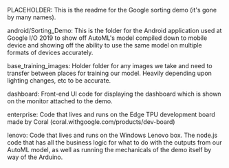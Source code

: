 PLACEHOLDER: This is the readme for the Google sorting demo (it's gone by many names).

android/Sorting_Demo: This is the folder for the Android application used at Google I/O 2019 to show off AutoML's model compiled down to mobile device and showing off the ability to use the same model on multiple formats of devices accurately.

base_training_images: Holder folder for any images we take and need to transfer between places for training our model. Heavily depending upon lighting changes, etc to be accurate.

dashboard: Front-end UI code for displaying the dashboard which is shown on the monitor attached to the demo.

enterprise: Code that lives and runs on the Edge TPU development board made by Coral (coral.withgoogle.com/products/dev-board)

lenovo: Code that lives and runs on the Windows Lenovo box. The node.js code that has all the business logic for what to do with the outputs from our AutoML model, as well as running the mechanicals of the demo itself by way of the Arduino.

